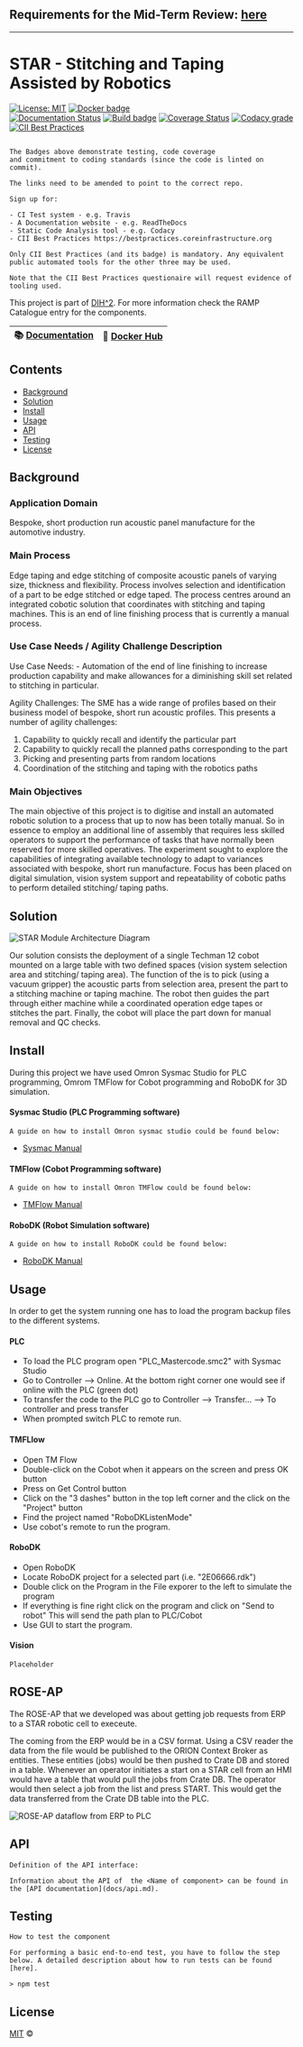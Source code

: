 ## Requirements for the Mid-Term Review: [here](docs/README.md) 
<hr />

# STAR - Stitching and Taping Assisted by Robotics

[![License: MIT](https://img.shields.io/github/license/ramp-eu/TTE.project1.svg)](https://opensource.org/licenses/MIT)
[![Docker badge](https://img.shields.io/docker/pulls/ramp-eu/TTE.project1.svg)](https://hub.docker.com/r/<org>/<repo>/)
<br/>
[![Documentation Status](https://readthedocs.org/projects/tte-project1/badge/?version=latest)](https://tte-project1.readthedocs.io/en/latest/?badge=latest)
[![Build badge](https://img.shields.io/travis/ramp-eu/TTE.project1.svg)](https://travis-ci.org/ramp-eu/TTE.project1/)
[![Coverage Status](https://coveralls.io/repos/github/ramp-eu/TTE.project1/badge.svg?branch=master)](https://coveralls.io/github/ramp-eu/TTE.project1?branch=master)
[![Codacy grade](https://img.shields.io/codacy/grade/99310c5c4332439197633912a99d2e3c)](https://app.codacy.com/manual/jason-fox/TTE.project1)
[![CII Best Practices](https://bestpractices.coreinfrastructure.org/projects/4187/badge)](https://bestpractices.coreinfrastructure.org/projects/4187)

```text

The Badges above demonstrate testing, code coverage
and commitment to coding standards (since the code is linted on commit).

The links need to be amended to point to the correct repo.

Sign up for:

- CI Test system - e.g. Travis
- A Documentation website - e.g. ReadTheDocs
- Static Code Analysis tool - e.g. Codacy
- CII Best Practices https://bestpractices.coreinfrastructure.org

Only CII Best Practices (and its badge) is mandatory. Any equivalent public automated tools for the other three may be used.

Note that the CII Best Practices questionaire will request evidence of tooling used.

```


This project is part of [DIH^2](http://www.dih-squared.eu/). For more information check the RAMP Catalogue entry for the components.

| :books: [Documentation](https://tte-project1.readthedocs.io/en/latest/) | :whale: [Docker Hub](https://hub.docker.com/r/link-to-docker) |
| --------------------------------------------- | ------------------------------------------------------------- |


## Contents

-   [Background](#background)
-   [Solution](#solution)
-   [Install](#install)
-   [Usage](#usage)
-   [API](#api)
-   [Testing](#testing)
-   [License](#license)

## Background

### Application Domain
Bespoke, short production run acoustic panel manufacture for the automotive industry.
### Main Process
Edge taping and edge stitching of composite acoustic panels of varying size, thickness and flexibility. 
Process involves selection and identification of a part to be edge stitched or edge taped. The process
centres around an integrated cobotic solution that coordinates with stitching and taping machines. 
This is an end of line finishing process that is currently a manual process.

### Use Case Needs / Agility Challenge Description

Use Case Needs: - Automation of the end of line finishing to increase production capability and make
allowances for a diminishing skill set related to stitching in particular.

Agility Challenges: The SME has a wide range of profiles based on their business model of bespoke, 
short run acoustic profiles. This presents a number of agility challenges:

 1. Capability to quickly recall and identify the particular part
 2. Capability to quickly recall the planned paths corresponding to the part
 3. Picking and presenting parts from random locations
 4. Coordination of the stitching and taping with the robotics paths


### Main Objectives
	
The main objective of this project is to digitise and install an automated robotic solution to a process
that up to now has been totally manual. So in essence to employ an additional line of assembly that 
requires less skilled operators to support the performance of tasks that have normally been reserved 
for more skilled operatives. The experiment sought to explore the capabilities of integrating available 
technology to adapt to variances associated with bespoke, short run manufacture. Focus has been placed 
on digital simulation, vision system support and repeatability of cobotic paths to perform 
detailed stitching/ taping paths.

## Solution

![STAR Module Architecture Diagram](https://i.ibb.co/TqqhDgh/star-arch.jpg) 

Our solution consists the deployment of a single Techman 12 cobot mounted on a large table with two defined
spaces (vision system selection area and stitching/ taping area). The function of the is to pick (using a vacuum
gripper) the acoustic parts from selection area, present the part to a stitching machine or taping machine. The
robot then guides the part through either machine while a coordinated operation edge tapes or stitches the part.
Finally, the cobot will place the part down for manual removal and QC checks.


## Install

During this project we have used Omron Sysmac Studio for PLC programming, 
Omrom TMFlow for Cobot programming and RoboDK for 3D simulation.

#### Sysmac Studio (PLC Programming software)
```text
A guide on how to install Omron sysmac studio could be found below: 
```
- [Sysmac Manual](https://assets.omron.eu/downloads/manual/en/v13/w504_sysmac_studio_operation_manual_en.pdf)

#### TMFlow (Cobot Programming software)
```text
A guide on how to install Omron TMFlow could be found below: 
```
- [TMFlow Manual](https://assets.omron.eu/downloads/manual/en/v8/i626_tm_flow_software_installation_manual_en.pdf)

#### RoboDK (Robot Simulation software)
```text
A guide on how to install RoboDK could be found below: 
```
- [RoboDK Manual](https://robodk.com/doc/en/Plugin-SolidWorks-Install.html)




## Usage


In order to get the system running one has to load the program backup files to the different systems.

#### PLC

- To load the PLC program open "PLC_Mastercode.smc2" with Sysmac Studio 
- Go to Controller --> Online. At the bottom right corner one would see if online with the PLC (green dot)
- To transfer the code to the PLC go to Controller --> Transfer... --> To controller and press transfer
- When prompted switch PLC to remote run. 

#### TMFLlow

- Open TM Flow 
- Double-click on the Cobot when it appears on the screen and press OK button
- Press on Get Control button
- Click on the "3 dashes" button in the top left corner and the click on the "Project" button
- Find the project named "RoboDKListenMode"
- Use cobot's remote to run the program.

#### RoboDK
 
- Open RoboDK
- Locate RoboDK project for a selected part (i.e. "2E06666.rdk")
- Double click on the Program in the File exporer to the left to simulate the program 
- If everything is fine right click on the program and click on "Send to robot"
  This will send the path plan to PLC/Cobot
- Use GUI to start the program.


#### Vision

```text
Placeholder
```

## ROSE-AP

The ROSE-AP that we developed was about getting job requests from ERP to a STAR robotic cell to execeute. 

The coming from the ERP would be in a CSV format. Using a CSV reader the data from the file would be published
to the ORION Context Broker as entities. These entities (jobs) would be then pushed to Crate DB and stored in a table. 
Whenever an operator initiates a start on a STAR cell from an HMI would have a table that would pull the jobs from 
Crate DB. The operator would then select a job from the list and press START. This would get the data transferred from 
the Crate DB table into the PLC. 

![ROSE-AP dataflow from ERP to PLC](https://i.ibb.co/7rZBfS8/ROSE-AP-1.jpg) 

## API

```text
Definition of the API interface:

Information about the API of  the <Name of component> can be found in the [API documentation](docs/api.md).

```

## Testing

```text
How to test the component

For performing a basic end-to-end test, you have to follow the step below. A detailed description about how to run tests can be found [here].

> npm test

```

## License

[MIT](LICENSE) © <TTE>
